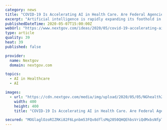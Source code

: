 ```yaml
---
category: news
title: "COVID-19 Is Accelerating AI in Health Care. Are Federal Agencies Ready?"
excerpt: "Artificial intelligence is rapidly expanding its foothold in health care, including at many federal health agencies such as Veterans Affairs and Health and Human Services departments and the Defense Health Agency."
publishedDateTime: 2020-05-07T15:00:00Z
webUrl: "https://www.nextgov.com/ideas/2020/05/covid-19-accelerating-ai-health-care-are-federal-agencies-ready/165159/"
type: article
quality: 39
heat: 39
published: false

provider:
  name: Nextgov
  domain: nextgov.com

topics:
  - AI in Healthcare
  - AI

images:
  - url: "https://cdn.nextgov.com/media/img/upload/2020/05/05/NGhealth20200505/open-graph.jpg"
    width: 400
    height: 400
    title: "COVID-19 Is Accelerating AI in Health Care. Are Federal Agencies Ready?"

secured: "MOGlaglOzoRIZRKi82F6Lpnbm53FQv8dflsMq2050QHQEhbsVriQdMxbsNfpT+iIMmDDYrH5EFmvJtxA+v3Ft/feJBLdycq7CKaDbfy54VJMh6j5lIwV8UM9ftFKA7cfUP9MdqMuHzsmbW577Ueo99BKyxt3GvCmIPtt/7Kab+rTnEy0xUSHFAIHsnNOtW+jf5j8WG/aUvOzOQYsAUA0GRYyWwwAl6GaZmkhcZsnZy0zUZjtFiE6WVna3S1p1699c31/UpNTdMF0yvk0CIYi12mwfGgXa7qXS+IezbP23Q9Eakjy10j8Jh+22lvl9shv;UVi/TepWJHics44m/kXvNw=="
---
```


